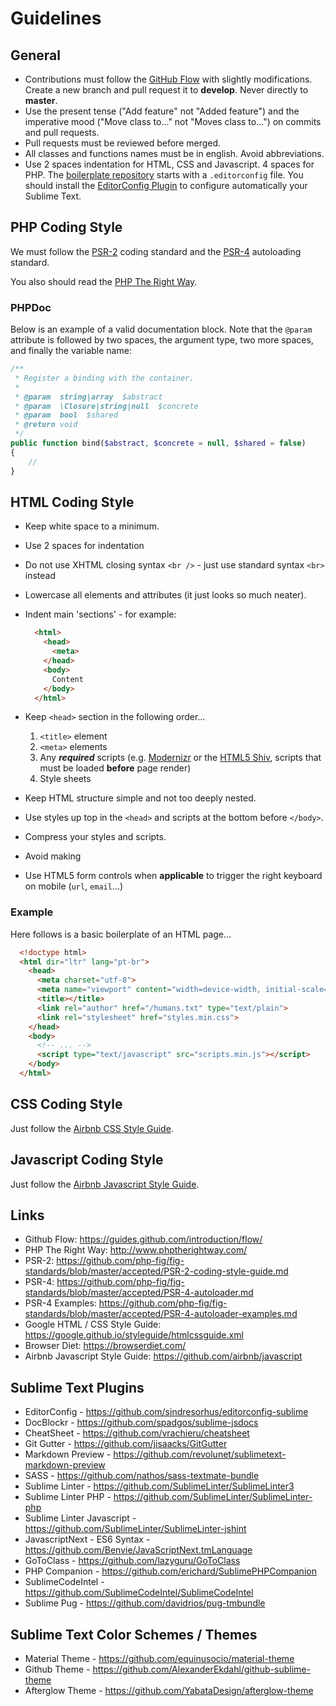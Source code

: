 Guidelines
=================

## General

* Contributions must follow the [GitHub Flow](https://guides.github.com/introduction/flow) with slightly modifications. Create a new branch and pull request it to **develop**. Never directly to **master**.
* Use the present tense ("Add feature" not "Added feature") and the imperative mood ("Move class to..." not "Moves class to...") on commits and pull requests.
* Pull requests must be reviewed before merged.
* All classes and functions names must be in english. Avoid abbreviations.
* Use 2 spaces indentation for HTML, CSS and Javascript. 4 spaces for PHP. The [boilerplate repository](https://github.com/clintdigital/clintdigital-boilerplate) starts with a `.editorconfig` file. You should install the [EditorConfig Plugin](https://github.com/sindresorhus/editorconfig-sublime) to configure automatically your Sublime Text.

## PHP Coding Style

We must follow the [PSR-2](https://github.com/php-fig/fig-standards/blob/master/accepted/PSR-2-coding-style-guide.md) coding standard and the [PSR-4](https://github.com/php-fig/fig-standards/blob/master/accepted/PSR-4-autoloader.md) autoloading standard.

You also should read the [PHP The Right Way](http://www.phptherightway.com).

### PHPDoc

Below is an example of a valid documentation block. Note that the `@param` attribute is followed by two spaces, the argument type, two more spaces, and finally the variable name:

```php
/**
 * Register a binding with the container.
 *
 * @param  string|array  $abstract
 * @param  \Closure|string|null  $concrete
 * @param  bool  $shared
 * @return void
 */
public function bind($abstract, $concrete = null, $shared = false)
{
    //
}
```

## HTML Coding Style

- Keep white space to a minimum.
- Use 2 spaces for indentation
- Do not use XHTML closing syntax `<br />` - just use standard syntax `<br>` instead
- Lowercase all elements and attributes (it just looks so much neater).
- Indent main 'sections' - for example:

  ```html
    <html>
      <head>
        <meta>
      </head>
      <body>
        Content
      </body>
    </html>
  ```
- Keep `<head>` section in the following order…
    1. `<title>` element
    2. `<meta>` elements
    2. Any ***required*** scripts (e.g. [Modernizr](http://modernizr.com/) or the [HTML5 Shiv](https://github.com/aFarkas/html5shiv), scripts that must be loaded **before** page render)
    3. Style sheets
- Keep HTML structure simple and not too deeply nested.
- Use styles up top in the `<head>` and scripts at the bottom before `</body>`.
- Compress your styles and scripts.
- Avoid making
- Use HTML5 form controls when **applicable** to trigger the right keyboard on mobile (`url`, `email`…)

### Example

Here follows is a basic boilerplate of an HTML page…

```html
  <!doctype html>
  <html dir="ltr" lang="pt-br">
    <head>
      <meta charset="utf-8">
      <meta name="viewport" content="width=device-width, initial-scale=1">
      <title></title>
      <link rel="author" href="/humans.txt" type="text/plain">
      <link rel="stylesheet" href="styles.min.css">
    </head>
    <body>
      <!-- ... -->
      <script type="text/javascript" src="scripts.min.js"></script>
    </body>
  </html>
```

## CSS Coding Style
Just follow the [Airbnb CSS Style Guide](https://github.com/airbnb/css).

## Javascript Coding Style
Just follow the [Airbnb Javascript Style Guide](https://github.com/airbnb/javascript).

## Links
- Github Flow: https://guides.github.com/introduction/flow/
- PHP The Right Way: http://www.phptherightway.com/
- PSR-2: https://github.com/php-fig/fig-standards/blob/master/accepted/PSR-2-coding-style-guide.md
- PSR-4: https://github.com/php-fig/fig-standards/blob/master/accepted/PSR-4-autoloader.md
- PSR-4 Examples: https://github.com/php-fig/fig-standards/blob/master/accepted/PSR-4-autoloader-examples.md
- Google HTML / CSS Style Guide: https://google.github.io/styleguide/htmlcssguide.xml
- Browser Diet: https://browserdiet.com/
- Airbnb Javascript Style Guide: https://github.com/airbnb/javascript

## Sublime Text Plugins
- EditorConfig - https://github.com/sindresorhus/editorconfig-sublime
- DocBlockr - https://github.com/spadgos/sublime-jsdocs
- CheatSheet - https://github.com/vrachieru/cheatsheet
- Git Gutter - https://github.com/jisaacks/GitGutter
- Markdown Preview - https://github.com/revolunet/sublimetext-markdown-preview
- SASS - https://github.com/nathos/sass-textmate-bundle
- Sublime Linter - https://github.com/SublimeLinter/SublimeLinter3
- Sublime Linter PHP - https://github.com/SublimeLinter/SublimeLinter-php
- Sublime Linter Javascript - https://github.com/SublimeLinter/SublimeLinter-jshint
- JavascriptNext - ES6 Syntax - https://github.com/Benvie/JavaScriptNext.tmLanguage
- GoToClass - https://github.com/lazyguru/GoToClass
- PHP Companion - https://github.com/erichard/SublimePHPCompanion
- SublimeCodeIntel - https://github.com/SublimeCodeIntel/SublimeCodeIntel
- Sublime Pug - https://github.com/davidrios/pug-tmbundle

## Sublime Text Color Schemes / Themes
- Material Theme - https://github.com/equinusocio/material-theme
- Github Theme - https://github.com/AlexanderEkdahl/github-sublime-theme
- Afterglow Theme - https://github.com/YabataDesign/afterglow-theme
